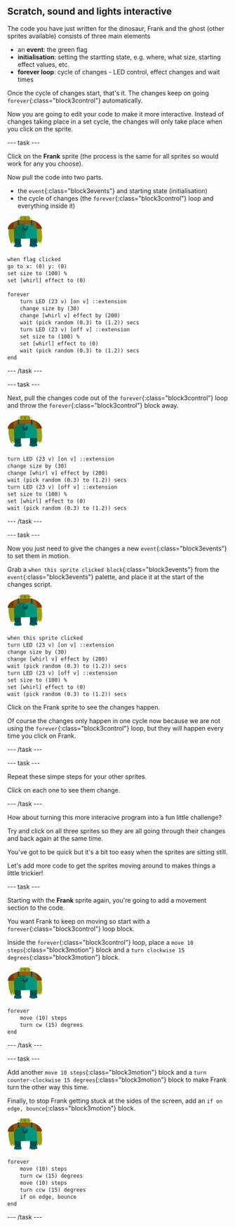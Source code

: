 ## Scratch, sound and lights interactive

The code you have just written for the dinosaur, Frank and the ghost (other sprites available) consists of three main elements

+ an **event**: the green flag
+ **initialisation**: setting the startting state, e.g. where, what size, starting effect values, etc.
+ **forever loop**: cycle of changes - LED control, effect changes and wait times

Once the cycle of changes start, that's it. The changes keep on going `forever`{:class="block3control"} automatically.

Now you are going to edit your code to make it more interactive. Instead of changes taking place in a set cycle, the changes will only take place when you click on the sprite.

--- task ---

Click on the **Frank** sprite (the process is the same for all sprites so would work for any you choose).

Now pull the code into two parts.
+ the `event`{:class="block3events"} and starting state (initialisation)
+ the cycle of changes (the `forever`{:class="block3control"} loop and everything inside it)

![Frank sprite](images/frankSpriteIdentifier.png)

```blocks3
when flag clicked
go to x: (0) y: (0)
set size to (100) %
set [whirl] effect to (0)

forever
    turn LED (23 v) [on v] ::extension
    change size by (30)
    change [whirl v] effect by (200)
    wait (pick random (0.3) to (1.2)) secs
    turn LED (23 v) [off v] ::extension
    set size to (100) %
    set [whirl] effect to (0)
    wait (pick random (0.3) to (1.2)) secs
end
```

--- /task ---

--- task ---

Next, pull the changes code out of the `forever`{:class="block3control"} loop and throw the `forever`{:class="block3control"} block away.

![Frank sprite](images/frankSpriteIdentifier.png)

```blocks3
turn LED (23 v) [on v] ::extension
change size by (30)
change [whirl v] effect by (200)
wait (pick random (0.3) to (1.2)) secs
turn LED (23 v) [off v] ::extension
set size to (100) %
set [whirl] effect to (0)
wait (pick random (0.3) to (1.2)) secs
```

--- /task ---

--- task ---

Now you just need to give the changes a new `event`{:class="block3events"} to set them in motion.

Grab a `when this sprite clicked block`{:class="block3events"} from the `event`{:class="block3events"} palette, and place it at the start of the changes script.

![Frank sprite](images/frankSpriteIdentifier.png)

```blocks3
when this sprite clicked
turn LED (23 v) [on v] ::extension
change size by (30)
change [whirl v] effect by (200)
wait (pick random (0.3) to (1.2)) secs
turn LED (23 v) [off v] ::extension
set size to (100) %
set [whirl] effect to (0)
wait (pick random (0.3) to (1.2)) secs
```

Click on the Frank sprite to see the changes happen. 

Of course the changes only happen in one cycle now because we are not using the `forever`{:class="block3control"} loop, but they will happen every time you click on Frank.

--- /task ---

--- task ---

Repeat these simpe steps for your other sprites.

Click on each one to see them change.

--- /task ---

How about turning this more interacive program into a fun little challenge?

Try and click on all three sprites so they are all going through their changes and back again at the same time.

You've got to be quick but it's a bit too easy when the sprites are sitting still.

Let's add more code to get the sprites moving around to makes things a little trickier!

--- task ---

Starting with the **Frank** sprite again, you're going to add a movement section to the code.

You want Frank to keep on moving so start with a `forever`{:class="block3control"} loop block.

Inside the `forever`{:class="block3control"} loop, place a `move 10 steps`{:class="block3motion"} block and a `turn clockwise 15 degrees`{:class="block3motion"} block.

![Frank sprite](images/frankSpriteIdentifier.png)

```blocks3
forever
    move (10) steps
    turn cw (15) degrees
end
```

--- /task ---

--- task ---

Add another `move 10 steps`{:class="block3motion"} block and a `turn counter-clockwise 15 degrees`{:class="block3motion"} block to make Frank turn the other way this time.

Finally, to stop Frank getting stuck at the sides of the screen, add an `if on edge, bounce`{:class="block3motion"} block.

![Frank sprite](images/frankSpriteIdentifier.png)

```blocks3
forever
    move (10) steps
    turn cw (15) degrees
    move (10) steps
    turn ccw (15) degrees
    if on edge, bounce
end
```

--- /task ---